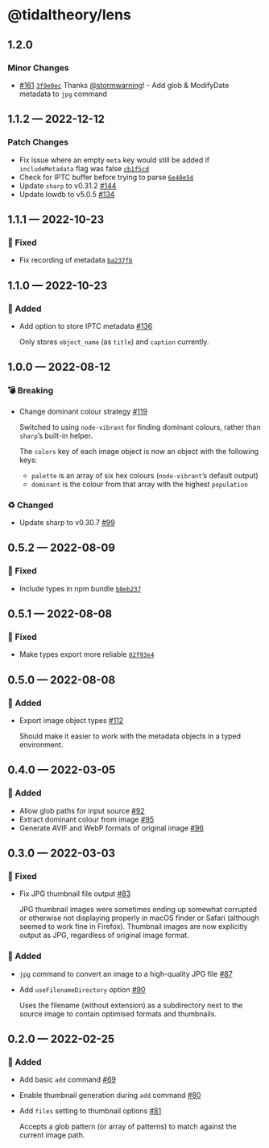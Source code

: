 # @tidaltheory/lens

## 1.2.0

### Minor Changes

- [#161](https://github.com/tidaltheory/lens/pull/161) [`3f9e0ec`](https://github.com/tidaltheory/lens/commit/3f9e0ec04249cdfbaf17dead05a9c2b5cfce360d) Thanks [@stormwarning](https://github.com/stormwarning)! - Add glob & ModifyDate metadata to `jpg` command

## 1.1.2 — 2022-12-12

### Patch Changes

- Fix issue where an empty `meta` key would still be added if `includeMetadata` flag was false [`cb1f5cd`](https://github.com/tidaltheory/lens/commit/cb1f5cdeda88b76d8828bb59609289f13f6a87d3)
- Check for IPTC buffer before trying to parse [`6e40e54`](https://github.com/tidaltheory/lens/commit/6e40e54e56c0bf3b0d3cb8a0a54a4dde83f190fd)
- Update `sharp` to v0.31.2 [#144](https://github.com/tidaltheory/lens/pull/144)
- Update lowdb to v5.0.5 [#134](https://github.com/tidaltheory/lens/pull/134)

## 1.1.1 — 2022-10-23

### 🐛 Fixed

- Fix recording of metadata [`ba237fb`](https://github.com/tidaltheory/lens/commit/ba237fb218779e5fcff312a723933a8cc975994d)

## 1.1.0 — 2022-10-23

### 🎁 Added

- Add option to store IPTC metadata [#136](https://github.com/tidaltheory/lens/pull/136)

  Only stores `object_name` (as `title`) and `caption` currently.

## 1.0.0 — 2022-08-12

### 💣 Breaking

- Change dominant colour strategy [#119](https://github.com/tidaltheory/lens/pull/119)

  Switched to using `node-vibrant` for finding dominant colours, rather than `sharp`’s built-in helper.

  The `colors` key of each image object is now an object with the following keys:

  - `palette` is an array of six hex colours (`node-vibrant`’s default output)
  - `dominant` is the colour from that array with the highest `population`

### ♻️ Changed

- Update sharp to v0.30.7 [#99](https://github.com/tidaltheory/lens/pull/99)

## 0.5.2 — 2022-08-09

### 🐛 Fixed

- Include types in npm bundle [`b0eb237`](https://github.com/tidaltheory/lens/commit/b0eb237c35b539a12d2791d1d7544222ce39a9f2)

## 0.5.1 — 2022-08-08

### 🐛 Fixed

- Make types export more reliable [`02f93e4`](https://github.com/tidaltheory/lens/commit/02f93e486a46f359d23f0188663312322ff1ae5e)

## 0.5.0 — 2022-08-08

### 🎁 Added

- Export image object types [#112](https://github.com/tidaltheory/lens/pull/112)

  Should make it easier to work with the metadata objects in a typed environment.

## 0.4.0 — 2022-03-05

### 🎁 Added

- Allow glob paths for input source [#92](https://github.com/tidaltheory/lens/pull/92)
- Extract dominant colour from image [#95](https://github.com/tidaltheory/lens/pull/95)
- Generate AVIF and WebP formats of original image [#96](https://github.com/tidaltheory/lens/pull/96)

## 0.3.0 — 2022-03-03

### 🐛 Fixed

- Fix JPG thumbnail file output [#83](https://github.com/tidaltheory/lens/pull/83)

  JPG thumbnail images were sometimes ending up somewhat corrupted or
  otherwise not displaying properly in macOS finder or Safari (although
  seemed to work fine in Firefox). Thumbnail images are now explicitly
  output as JPG, regardless of original image format.

### 🎁 Added

- `jpg` command to convert an image to a high-quality JPG file [#87](https://github.com/tidaltheory/lens/pull/87)
- Add `useFilenameDirectory` option [#90](https://github.com/tidaltheory/lens/pull/90)

  Uses the filename (without extension) as a subdirectory next to the
  source image to contain optimised formats and thumbnails.

## 0.2.0 — 2022-02-25

### 🎁 Added

- Add basic `add` command [#69](https://github.com/tidaltheory/lens/pull/69)
- Enable thumbnail generation during `add` command [#80](https://github.com/tidaltheory/lens/pull/80)
- Add `files` setting to thumbnail options [#81](https://github.com/tidaltheory/lens/pull/81)

  Accepts a glob pattern (or array of patterns) to match against the
  current image path.
